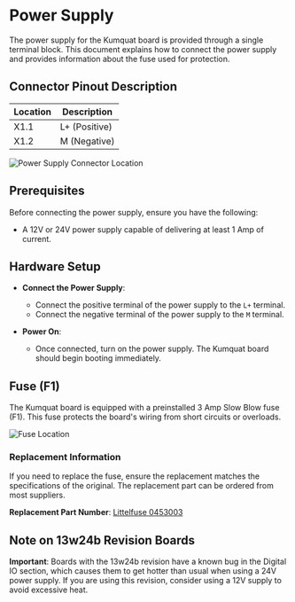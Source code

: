 # Power Supply

The power supply for the Kumquat board is provided through a single terminal block. This document explains how to connect the power supply and provides information about the fuse used for protection.

## Connector Pinout Description

| Location | Description   |
| -------- | ------------- |
| X1.1     | L+ (Positive) |
| X1.2     | M (Negative)  |

![Power Supply Connector Location](../../img/interfaces/connectors.png)

## Prerequisites

Before connecting the power supply, ensure you have the following:

- A 12V or 24V power supply capable of delivering at least 1 Amp of current.

## Hardware Setup

- **Connect the Power Supply**:

   - Connect the positive terminal of the power supply to the `L+` terminal.
   - Connect the negative terminal of the power supply to the `M` terminal.

- **Power On**:

   - Once connected, turn on the power supply. The Kumquat board should begin booting immediately.

## Fuse (F1)

The Kumquat board is equipped with a preinstalled 3 Amp Slow Blow fuse (F1). This fuse protects the board's wiring from short circuits or overloads.

![Fuse Location](../../img/interfaces/connectors.png)

### Replacement Information
If you need to replace the fuse, ensure the replacement matches the specifications of the original. The replacement part can be ordered from most suppliers. 

**Replacement Part Number**:
[Littelfuse 0453003](https://www.littelfuse.de/products/fuses/surface-mount-fuses/nano-2-fuses/453/453003.aspx)

## Note on 13w24b Revision Boards

**Important**: Boards with the 13w24b revision have a known bug in the Digital IO section, which causes them to get hotter than usual when using a 24V power supply. If you are using this revision, consider using a 12V supply to avoid excessive heat.
